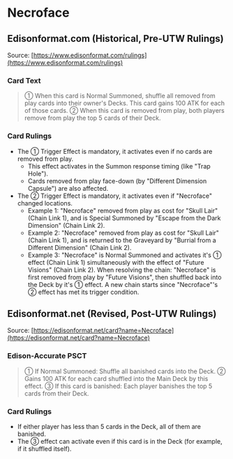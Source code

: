 # Necroface

## Edisonformat.com (Historical, Pre-UTW Rulings)

Source: [https://www.edisonformat.com/rulings](https://www.edisonformat.com/rulings)

### Card Text

> ① When this card is Normal Summoned, shuffle all removed from play cards into their owner's Decks. This card gains 100 ATK for each of those cards. ② When this card is removed from play, both players remove from play the top 5 cards of their Deck.

### Card Rulings

*   The ① Trigger Effect is mandatory, it activates even if no cards are removed from play.
    *   This effect activates in the Summon response timing (like "Trap Hole").
    *   Cards removed from play face-down (by "Different Dimension Capsule") are also affected.
*   The ② Trigger Effect is mandatory, it activates even if "Necroface" changed locations.
    *   Example 1: "Necroface" removed from play as cost for "Skull Lair" (Chain Link 1), and is Special Summoned by "Escape from the Dark Dimension" (Chain Link 2).
    *   Example 2: "Necroface" removed from play as cost for "Skull Lair" (Chain Link 1), and is returned to the Graveyard by "Burrial from a Different Dimension" (Chain Link 2).
    *   Example 3: "Necroface" is Normal Summoned and activates it's ① effect (Chain Link 1) simultaneously with the effect of "Future Visions" (Chain Link 2). When resolving the chain: "Necroface" is first removed from play by "Future Visions", then shuffled back into the Deck by it's ① effect. A new chain starts since "Necroface"'s ② effect has met its trigger condition.

## Edisonformat.net (Revised, Post-UTW Rulings)

Source: [https://edisonformat.net/card?name=Necroface](https://edisonformat.net/card?name=Necroface)

### Edison-Accurate PSCT

> ① If Normal Summoned: Shuffle all banished cards into the Deck.
> ② Gains 100 ATK for each card shuffled into the Main Deck by this effect.
> ③ If this card is banished: Each player banishes the top 5 cards from their Deck.

### Card Rulings

*   If either player has less than 5 cards in the Deck, all of them are banished.
*   The ③ effect can activate even if this card is in the Deck (for example, if it shuffled itself).
            